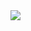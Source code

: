 <!-- - 👋 Hi, I’m @ParthCv 
- 👀 I’m interested in learning all things coding
- 🌱 I’m currently learning java and web dev
- 📫 How to reach me - https://www.linkedin.com/in/parth-chaturvedi/ -->

<!--<img align="center" src="https://github-readme-stats.vercel.app/api?username=ParthCv&&show_icons=true&&theme=dark" /> -->
<img align="center" src="https://github-readme-stats.vercel.app/api/top-langs/?username=ParthCv&layout=compact&langs_count=10&hide_border=true&custom_title=Languages&bg_color=00000000" />

<!---
ParthCv/ParthCv is a ✨ special ✨ repository because its `README.md` (this file) appears on your GitHub profile.
You can click the Preview link to take a look at your changes.
--->
